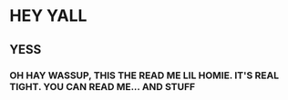 # HEY YALL
## YESS
### OH HAY WASSUP, THIS THE READ ME LIL HOMIE. IT'S REAL TIGHT. YOU CAN READ ME... AND STUFF

